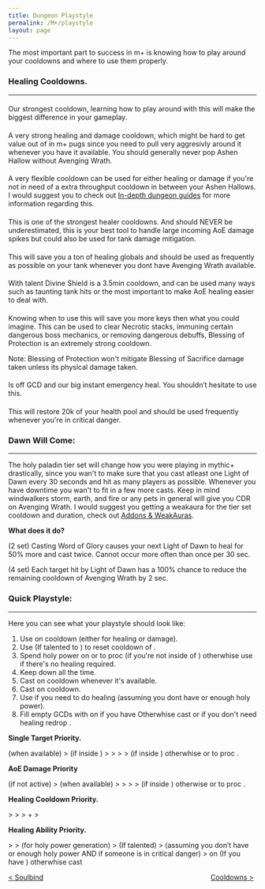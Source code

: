 ```yaml
---
title: Dungeon Playstyle
permalink: /M+/playstyle
layout: page
---
```


The most important part to success in m+ is knowing how to play around your cooldowns and where to use them properly.

### **Healing Cooldowns.**
---

#### **<a href="https://tbc.wowhead.com/spell=31884/avenging-wrath" data-wowhead="spell=31884"></a>**

Our strongest cooldown, learning how to play around with this will make the biggest difference in your gameplay.

#### **<a href="https://www.wowhead.com/spell=316958/ashen-hallow" data-wowhead="spell=316958"></a>**

A very strong healing and damage cooldown, which might be hard to get value out of in m+ pugs since you need to pull very aggresivly around it whenever you have it available. You should generally never pop Ashen Hallow without Avenging Wrath. 

#### **<a href="https://www.wowhead.com/spell=105809/holy-avenger" data-wowhead="spell=105809"></a>**

A very flexible cooldown can be used for either healing or damage if you're not in need of a extra throughput cooldown in between your Ashen Hallows. I would suggest you to check out [In-depth dungeon guides](/M+/cd) for more information regarding this.

#### **<a href="https://www.wowhead.com/spell=317929/aura-mastery" data-wowhead="spell=317929"></a>**

This is one of the strongest healer cooldowns. And should NEVER be underestimated, this is your best tool to handle large incoming AoE damage spikes but could also be used for tank damage mitigation.

#### **<a href="https://www.wowhead.com/spell=6940/blessing-of-sacrifice" data-wowhead="spell=6940"></a>**

This will save you a ton of healing globals and should be used as frequently as possible on your tank whenever you dont have Avenging Wrath available.


#### **<a href="https://www.wowhead.com/spell=642/divine-shield" data-wowhead="spell=642"></a>**

With <a href="https://www.wowhead.com/spell=114154/unbreakable-spirit" data-wowhead="spell=114154"></a> talent Divine Shield is a 3.5min cooldown, and can be used many ways such as taunting tank hits or the most important to make AoE healing easier to deal with.

#### **<a href="https://www.wowhead.com/spell=1022/blessing-of-protection" data-wowhead="spell=1022"></a>**

Knowing when to use this will save you more keys then what you could imagine. This can be used to clear Necrotic stacks, immuning certain dangerous boss mechanics, or removing dangerous debuffs, Blessing of Protection is an extremely strong cooldown.

Note: Blessing of Protection won't mitigate Blessing of Sacrifice damage taken unless its physical damage taken.

#### **<a href="https://www.wowhead.com/spell=633/lay-on-hands" data-wowhead="spell=633"></a>**

Is off GCD and our big instant emergency heal. You shouldn’t hesitate to use this.

#### **<a href="https://ptr.wowhead.com/item=187802/cosmic-healing-potion" data-wowhead="spell=187802"></a>**

This will restore 20k of your health pool and should be used frequently whenever you're in critical danger.

### **Dawn Will Come:**
---

The holy paladin tier set will change how you were playing in mythic+ drastically, since you wan't to make sure that you cast atleast one Light of Dawn every 30 seconds and hit as many players as possible. Whenever you have downtime you wan't to fit in a few more casts. Keep in mind windwalkers storm, earth, and fire or any pets in general will give you CDR on Avenging Wrath. I would suggest you getting a weakaura for the tier set cooldown and duration, check out [Addons & WeakAuras](/M+/wa).

**What does it do?**

(2 set) Casting Word of Glory causes your next Light of Dawn to heal for 50% more and cast twice. Cannot occur more often than once per 30 sec.

(4 set) Each target hit by Light of Dawn has a 100% chance to reduce the remaining cooldown of Avenging Wrath by 2 sec.

### **Quick Playstyle:**

---

Here you can see what your playstyle should look like:

1. Use <a href="https://www.wowhead.com/spell=20473/holy-shock" data-wowhead="spell=20473"></a> on cooldown (either for healing or damage).
2. Use 
<a href="https://www.wowhead.com/spell=293895/crusader-strike" data-wowhead="spell=293895"></a> (If talented to 
<a href="https://www.wowhead.com/spell=196926/crusaders-might" data-wowhead="spell=196926"></a>) to reset cooldown of 
<a href="https://www.wowhead.com/spell=20473/holy-shock" data-wowhead="spell=20473"></a>.
3. Spend holy power on 
<a href="https://www.wowhead.com/spell=85673/word-of-glory" data-wowhead="spell=85673"></a> or 
<a href="https://www.wowhead.com/spell=85222/light-of-dawn" data-wowhead="spell=85222"></a> to proc 
<a href="https://www.wowhead.com/spell=248033/awakening" data-wowhead="spell=248033"></a> (if you're not inside of 
<a href="https://tbc.wowhead.com/spell=31884/avenging-wrath" data-wowhead="spell=31884"></a>) otherwhise use 
<a href="https://www.wowhead.com/spell=53600/shield-of-the-righteous" data-wowhead="spell=53600"></a> if there's no healing required.
4. Keep <a href="https://www.wowhead.com/spell=26573/consecration" data-wowhead="spell=26573"></a> down all the time.
5. Cast <a href="https://www.wowhead.com/spell=24275/hammer-of-wrath" data-wowhead="spell=24275"></a> on cooldown whenever it's available.
6. Cast <a href="https://www.wowhead.com/spell=20271/judgment" data-wowhead="spell=20271"></a> on cooldown.
7. Use <a href="https://www.wowhead.com/spell=183998/light-of-the-martyr" data-wowhead="spell=183998"></a> if you need to do healing (assuming you dont have <a href="https://www.wowhead.com/spell=20473/holy-shock" data-wowhead="spell=20473"></a> or enough holy power).
8. Fill empty GCDs with 
<a href="https://www.wowhead.com/spell=82326/holy-light" data-wowhead="spell=82326"></a> on 
<a href="https://www.wowhead.com/spell=53563/beacon-of-light" data-wowhead="spell=53563"></a> if you have 
<a href="https://www.wowhead.com/spell=53576/infusion-of-light" data-wowhead="spell=53576"></a> Otherwhise cast 
<a href="https://www.wowhead.com/spell=19750/flash-of-light" data-wowhead="spell=19750"></a> or if you don't need healing redrop 
<a href="https://www.wowhead.com/spell=26573/consecration" data-wowhead="spell=26573"></a>.

**Single Target Priority.**

<a href="https://www.wowhead.com/spell=24275/hammer-of-wrath" data-wowhead="spell=24275"></a> (when available)
\> <a href="https://www.wowhead.com/spell=20271/judgment" data-wowhead="spell=20271"></a> (if inside <a href="https://tbc.wowhead.com/spell=31884/avenging-wrath" data-wowhead="spell=31884"></a>)
\> <a href="https://www.wowhead.com/spell=20473/holy-shock" data-wowhead="spell=20473"></a>
\> <a href="https://www.wowhead.com/spell=26573/consecration" data-wowhead="spell=26573"></a>
\> <a href="https://www.wowhead.com/spell=293895/crusader-strike" data-wowhead="spell=293895"></a>
\> <a href="https://www.wowhead.com/spell=53600/shield-of-the-righteous" data-wowhead="spell=53600"></a> (if inside 
<a href="https://tbc.wowhead.com/spell=31884/avenging-wrath" data-wowhead="spell=31884"></a>) otherwhise 
<a href="https://www.wowhead.com/spell=85673/word-of-glory" data-wowhead="spell=85673"></a> or 
<a href="https://www.wowhead.com/spell=85222/light-of-dawn" data-wowhead="spell=85222"></a> to proc 
<a href="https://www.wowhead.com/spell=248033/awakening" data-wowhead="spell=248033"></a>.

**AoE Damage Priority**

<a href="https://www.wowhead.com/spell=26573/consecration" data-wowhead="spell=26573"></a>
(if not active)
\>
<a href="https://www.wowhead.com/spell=24275/hammer-of-wrath"></a>
(when available)
\>
<a href="https://www.wowhead.com/spell=20473/holy-shock" data-wowhead="spell=20473"></a>
\>
<a href="https://www.wowhead.com/spell=293895/crusader-strike" data-wowhead="spell=293895"></a>
\>
<a href="https://www.wowhead.com/spell=20271/judgment" data-wowhead="spell=20271"></a>
\>
<a href="https://www.wowhead.com/spell=53600/shield-of-the-righteous" data-wowhead="spell=53600"></a>
(if inside
<a href="https://tbc.wowhead.com/spell=31884/avenging-wrath" data-wowhead="spell=31884"></a>
\)
otherwise
<a href="https://www.wowhead.com/spell=85673/word-of-glory" data-wowhead="spell=85673"></a>
or
<a href="https://www.wowhead.com/spell=85222/light-of-dawn" data-wowhead="spell=85222"></a> to proc 
<a href="https://www.wowhead.com/spell=248033/awakening" data-wowhead="spell=248033"></a>.

**Healing Cooldown Priority.**

<a href="https://tbc.wowhead.com/spell=31884/avenging-wrath" data-wowhead="spell=31884"></a>
\>
<a href="https://www.wowhead.com/spell=105809/holy-avenger" data-wowhead="spell=105809"></a>
\>
<a href="https://www.wowhead.com/spell=317929/aura-mastery" data-wowhead="spell=317929"></a>
\> <a href="https://www.wowhead.com/spell=642/divine-shield" data-wowhead="spell=642"></a> + <a href="https://www.wowhead.com/spell=6940/blessing-of-sacrifice" data-wowhead="spell=6940"></a>
\> <a href="https://www.wowhead.com/spell=633/lay-on-hands" data-wowhead="spell=633"></a>

**Healing Ability Priority.**

<a href="https://www.wowhead.com/spell=20473/holy-shock" data-wowhead="spell=20473"></a>
\> <a href="https://www.wowhead.com/spell=85673/word-of-glory" data-wowhead="spell=85673"></a>
\> <a href="https://www.wowhead.com/spell=283637/crusader-strike" data-wowhead="spell=283637"></a> (for holy power generation)
\> <a href="https://www.wowhead.com/spell=20271/judgment" data-wowhead="spell=20271"></a> (If <a href="https://www.wowhead.com/spell=183778/judgment-of-light" data-wowhead="spell=183778"></a> talented)
\> <a href="https://www.wowhead.com/spell=183998/light-of-the-martyr" data-wowhead="spell=183998"></a> (assuming you don’t have <a href="https://www.wowhead.com/spell=20473/holy-shock" data-wowhead="spell=20473"></a> or enough holy power AND if someone is in critical danger)
\> <a href="https://www.wowhead.com/spell=82326/holy-light" data-wowhead="spell=82326"></a> on <a href="https://www.wowhead.com/spell=53563/beacon-of-light" data-wowhead="spell=53563"></a> (If you have <a href="https://www.wowhead.com/spell=53576/infusion-of-light" data-wowhead="spell=53576"></a>) otherwhise cast <a href="https://www.wowhead.com/spell=19750/flash-of-light" data-wowhead="spell=19750"></a>

<div>
<div style="text-align:left;display: inline-block;width: 49%;">
<a href="/M+/soulbind"> < Soulbind</a>
</div>
<div style="text-align:right;display: inline-block;width: 49%;">
<a href="/M+/cd"> Cooldowns ></a>
</div>
</div>
